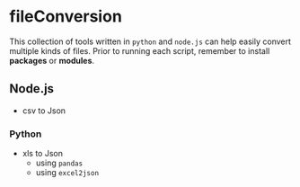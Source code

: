 # fileConversion

This collection of tools written in `python` and `node.js` can help easily convert multiple kinds of files. Prior to running each script, remember to install **packages** or **modules**.

## Node.js

* csv to Json

### Python

* xls to Json
  * using `pandas`
  * using `excel2json`



